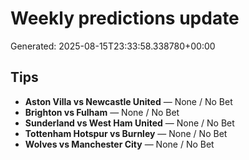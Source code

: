 # Weekly predictions update

Generated: 2025-08-15T23:33:58.338780+00:00

## Tips
- **Aston Villa vs Newcastle United** — None / No Bet
- **Brighton vs Fulham** — None / No Bet
- **Sunderland vs West Ham United** — None / No Bet
- **Tottenham Hotspur vs Burnley** — None / No Bet
- **Wolves vs Manchester City** — None / No Bet
